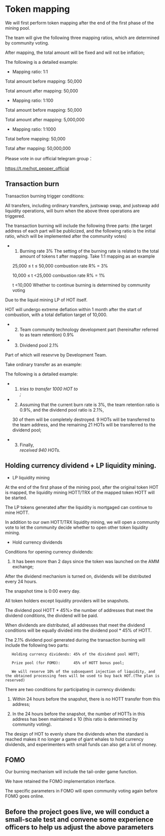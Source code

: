 # Token mapping

We will first perform token mapping after the end of the first phase of the mining pool. 

The team will give the following three mapping ratios, which are determined by community voting. 

After mapping, the total amount will be fixed and will not be inflation;

The following is a detailed example:

+ Mapping ratio: 1:1  

Total amount before mapping: 50,000

Total amount after mapping: 50,000

+ Mapping ratio: 1:100 

Total amount before mapping: 50,000

Total amount after mapping: 5,000,000

+ Mapping ratio: 1:1000 

Total before mapping: 50,000 

Total after mapping: 50,000,000

Please vote in our official telegram group：

https://t.me/hot_pepper_official

## Transaction burn

Transaction burning trigger conditions:

All transfers, including ordinary transfers, justswap swap, and justswap add liquidity operations, will burn when the above three operations are triggered.

The transaction burning will include the following three parts: (the target address of each part will be publicized, and the following ratio is the initial ratio, which will be implemented after the community votes)

+ 1. Burning rate                                                                          3%
    The setting of the burning rate is related to the total amount of tokens t after mapping. Take 1:1 mapping as an example
    
    25,000 ≤ t ≤ 50,000        combustion rate R% = 3%
    
    10,000 ≤ t <25,000         combustion rate R% = 1%
    
    t <10,000                  Whether to continue burning is determined by community voting

Due to the liquid mining LP of HOT itself.

HOT will undergo extreme deflation within 1 month after the start of combustion, with a total deflation target of 10,000.

+ 2. Team community technology development part (hereinafter referred to as team retention) 0.9%

+ 3. Dividend pool                                                                          2.1%

Part of which will resevrve by Development Team.

Take ordinary transfer as an example:

The following is a detailed example:

+ 1. <Address A> tries to transfer 1000 HOT to <Address B>;
  
+ 2. Assuming that the current burn rate is 3%, the team retention ratio is 0.9%, and the dividend pool ratio is 2.1%, 

  30 of them will be completely destroyed. 9 HOTs will be transferred to the team address, and the remaining 21 HOTs will be transferred to the dividend pool;

+ 3. Finally, <Address B> received 940 HOTs.
  
## Holding currency dividend + LP liquidity mining.

+ LP liquidity mining

At the end of the first phase of the mining pool, after the original token HOT is mapped, the liquidity mining HOTT/TRX of the mapped token HOTT will be started. 

The LP tokens generated after the liquidity is mortgaged can continue to mine HOTT.

In addition to our own HOTT/TRX liquidity mining, we will open a community vote to let the community decide whether to open other token liquidity mining.

+ Hold currency dividends

Conditions for opening currency dividends:

   1. It has been more than 2 days since the token was launched on the AMM exchange;
   
After the dividend mechanism is turned on, dividends will be distributed every 24 hours.

The snapshot time is 0:00 every day. 

All token holders except liquidity providers will be snapshots.

The dividend pool HOTT * 45%> the number of addresses that meet the dividend conditions, the dividend will be paid.

When dividends are distributed, all addresses that meet the dividend conditions will be equally divided into the dividend pool * 45% of HOTT.

The 2.1% dividend pool generated during the transaction burning will include the following two parts:

       Holding currency dividends: 45% of the dividend pool HOTT;
       
       Prize pool (for FOMO):      45% of HOTT bonus pool;
       
       We will reserve 10% of the subsequent injection of liquidity, and the obtained processing fees will be used to buy back HOT.(The plan is reserved)
       
There are two conditions for participating in currency dividends:

  1. Within 24 hours before the snapshot, there is no HOTT transfer from this address;
  
  2. In the 24 hours before the snapshot, the number of HOTTs in this address has been maintained ≥ 10 (this ratio is determined by community voting).
  
  The design of HOT to evenly share the dividends when the standard is reached makes it no longer a game of giant whales to hold currency dividends, and experimenters with small funds can also get a lot of money.
  
## FOMO

Our burning mechanism will include the tail-order game function.

We have retained the FOMO implementation interface. 

The specific parameters in FOMO will open community voting again before FOMO goes online.

## Before the project goes live, we will conduct a small-scale test and convene some experience officers to help us adjust the above parameters

       
